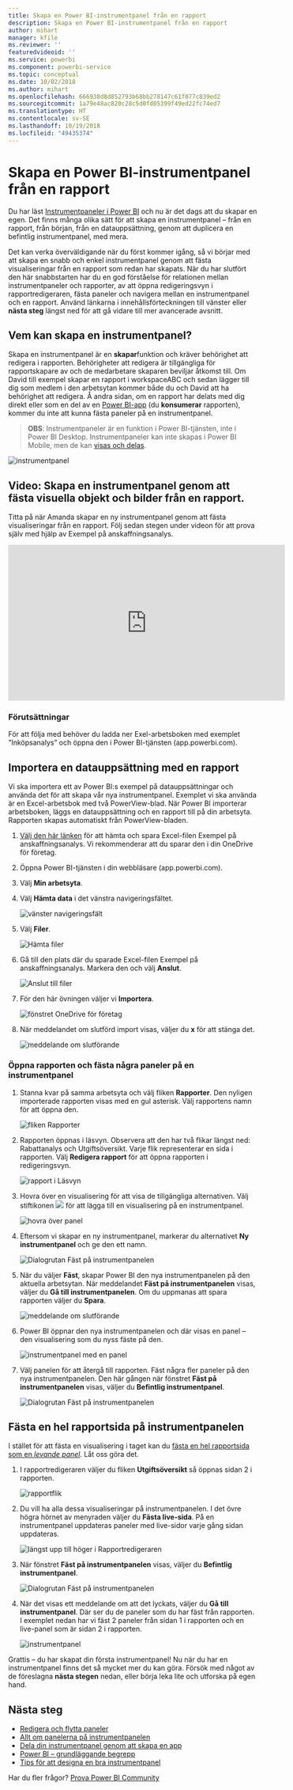 ```yaml
---
title: Skapa en Power BI-instrumentpanel från en rapport
description: Skapa en Power BI-instrumentpanel från en rapport
author: mihart
manager: kfile
ms.reviewer: ''
featuredvideoid: ''
ms.service: powerbi
ms.component: powerbi-service
ms.topic: conceptual
ms.date: 10/02/2018
ms.author: mihart
ms.openlocfilehash: 666938d8d852793b68bb278147c61f077c839ed2
ms.sourcegitcommit: 1a79e48ac820c28c5d0fd05399f49ed22fc74ed7
ms.translationtype: HT
ms.contentlocale: sv-SE
ms.lasthandoff: 10/19/2018
ms.locfileid: "49435374"
---
```

# <a name="create-a-power-bi-dashboard-from-a-report"></a>Skapa en Power BI-instrumentpanel från en rapport
Du har läst [Instrumentpaneler i Power BI](service-dashboards.md) och nu är det dags att du skapar en egen. Det finns många olika sätt för att skapa en instrumentpanel – från en rapport, från början, från en datauppsättning, genom att duplicera en befintlig instrumentpanel, med mera.  

Det kan verka överväldigande när du först kommer igång, så vi börjar med att skapa en snabb och enkel instrumentpanel genom att fästa visualiseringar från en rapport som redan har skapats. När du har slutfört den här snabbstarten har du en god förståelse för relationen mellan instrumentpaneler och rapporter, av att öppna redigeringsvyn i rapportredigeraren, fästa paneler och navigera mellan en instrumentpanel och en rapport. Använd länkarna i innehållsförteckningen till vänster eller **nästa steg** längst ned för att gå vidare till mer avancerade avsnitt.

## <a name="who-can-create-a-dashboard"></a>Vem kan skapa en instrumentpanel?
Skapa en instrumentpanel är en **skapar**funktion och kräver behörighet att redigera i rapporten. Behörigheter att redigera är tillgängliga för rapportskapare av och de medarbetare skaparen beviljar åtkomst till. Om David till exempel skapar en rapport i workspaceABC och sedan lägger till dig som medlem i den arbetsytan kommer både du och David att ha behörighet att redigera. Å andra sidan, om en rapport har delats med dig direkt eller som en del av en [Power BI-app](service-create-distribute-apps.md) (du **konsumerar** rapporten), kommer du inte att kunna fästa paneler på en instrumentpanel.

> **OBS**: Instrumentpaneler är en funktion i Power BI-tjänsten, inte i Power BI Desktop. Instrumentpaneler kan inte skapas i Power BI Mobile, men de kan [visas och delas](consumer/mobile/mobile-apps-view-dashboard.md).
>
> 

![instrumentpanel](media/service-dashboard-create/power-bi-completed-dashboard-small.png)

## <a name="video-create-a-dashboard-by-pinning-visuals-and-images-from-a-report"></a>Video: Skapa en instrumentpanel genom att fästa visuella objekt och bilder från en rapport.
Titta på när Amanda skapar en ny instrumentpanel genom att fästa visualiseringar från en rapport. Följ sedan stegen under videon för att prova själv med hjälp av Exempel på anskaffningsanalys.

<iframe width="560" height="315" src="https://www.youtube.com/embed/lJKgWnvl6bQ" frameborder="0" allowfullscreen></iframe>

### <a name="prerequisites"></a>Förutsättningar
För att följa med behöver du ladda ner Exel-arbetsboken med exemplet ”Inköpsanalys” och öppna den i Power BI-tjänsten (app.powerbi.com).

## <a name="import-a-dataset-with-a-report"></a>Importera en datauppsättning med en rapport
Vi ska importera ett av Power BI:s exempel på datauppsättningar och använda det för att skapa vår nya instrumentpanel. Exemplet vi ska använda är en Excel-arbetsbok med två PowerView-blad. När Power BI importerar arbetsboken, läggs en datauppsättning och en rapport till på din arbetsyta.  Rapporten skapas automatiskt från PowerView-bladen.

1. [Välj den här länken](http://go.microsoft.com/fwlink/?LinkId=529784) för att hämta och spara Excel-filen Exempel på anskaffningsanalys. Vi rekommenderar att du sparar den i din OneDrive för företag.
2. Öppna Power BI-tjänsten i din webbläsare (app.powerbi.com).
3. Välj **Min arbetsyta**.
4. Välj **Hämta data** i det vänstra navigeringsfältet.

    ![vänster navigeringsfält](media/service-dashboard-create/power-bi-get-data3.png)
5. Välj **Filer**.

   ![Hämta filer](media/service-dashboard-create/power-bi-select-files.png)
6. Gå till den plats där du sparade Excel-filen Exempel på anskaffningsanalys. Markera den och välj **Anslut**.

   ![Anslut till filer](media/service-dashboard-create/power-bi-connectnew.png)
7. För den här övningen väljer vi **Importera**.

    ![fönstret OneDrive för företag](media/service-dashboard-create/power-bi-import.png)
8. När meddelandet om slutförd import visas, väljer du **x** för att stänga det.

   ![meddelande om slutförande](media/service-dashboard-create/power-bi-view-datasetnew.png)

### <a name="open-the-report-and-pin-some-tiles-to-a-dashboard"></a>Öppna rapporten och fästa några paneler på en instrumentpanel
1. Stanna kvar på samma arbetsyta och välj fliken **Rapporter**. Den nyligen importerade rapporten visas med en gul asterisk. Välj rapportens namn för att öppna den.

    ![fliken Rapporter](media/service-dashboard-create/power-bi-reports.png)
2. Rapporten öppnas i läsvyn. Observera att den har två flikar längst ned: Rabattanalys och Utgiftsöversikt. Varje flik representerar en sida i rapporten.
    Välj **Redigera rapport** för att öppna rapporten i redigeringsvyn.

    ![rapport i Läsvyn](media/service-dashboard-create/power-bi-reading-view.png)
3. Hovra över en visualisering för att visa de tillgängliga alternativen. Välj stiftikonen ![](media/service-dashboard-create/power-bi-pin-icon.png) för att lägga till en visualisering på en instrumentpanel.

    ![hovra över panel](media/service-dashboard-create/power-bi-hover.png)
4. Eftersom vi skapar en ny instrumentpanel, markerar du alternativet **Ny instrumentpanel** och ge den ett namn.

   ![Dialogrutan Fäst på instrumentpanelen](media/service-dashboard-create/power-bi-pin-tile.png)
5. När du väljer **Fäst**, skapar Power BI den nya instrumentpanelen på den aktuella arbetsytan. När meddelandet **Fäst på instrumentpanelen** visas, väljer du **Gå till instrumentpanelen**. Om du uppmanas att spara rapporten väljer du **Spara**.

     ![meddelande om slutförande](media/service-dashboard-create/power-bi-pin-success.png)
6. Power BI öppnar den nya instrumentpanelen och där visas en panel – den visualisering som du nyss fäste på den.

   ![instrumentpanel med en panel](media/service-dashboard-create/power-bi-pinned.png)
7. Välj panelen för att återgå till rapporten. Fäst några fler paneler på den nya instrumentpanelen. Den här gången när fönstret **Fäst på instrumentpanelen** visas, väljer du **Befintlig instrumentpanel**.  

   ![Dialogrutan Fäst på instrumentpanelen](media/service-dashboard-create/power-bi-existing-dashboard.png)

## <a name="pin-an-entire-report-page-to-the-dashboard"></a>Fästa en hel rapportsida på instrumentpanelen
I stället för att fästa en visualisering i taget kan du [fästa en hel rapportsida som en *levande panel*](service-dashboard-pin-live-tile-from-report.md). Låt oss göra det.

1. I rapportredigeraren väljer du fliken **Utgiftsöversikt** så öppnas sidan 2 i rapporten.

   ![rapportflik](media/service-dashboard-create/power-bi-page-tab.png)

2. Du vill ha alla dessa visualiseringar på instrumentpanelen.  I det övre högra hörnet av menyraden väljer du **Fästa live-sida**. På en instrumentpanel uppdateras paneler med live-sidor varje gång sidan uppdateras.

   ![längst upp till höger i Rapportredigeraren](media/service-dashboard-create/power-bi-pin-live.png)

3. När fönstret **Fäst på instrumentpanelen** visas, väljer du **Befintlig instrumentpanel**.

   ![Dialogrutan Fäst på instrumentpanelen](media/service-dashboard-create/power-bi-pin-live2.png)

4. När det visas ett meddelande om att det lyckats, väljer du **Gå till instrumentpanel**. Där ser du de paneler som du har fäst från rapporten. I exemplet nedan har vi fäst 2 paneler från sidan 1 i rapporten och en live-panel som är sidan 2 i rapporten.

   ![instrumentpanel](media/service-dashboard-create/power-bi-dashboard.png)

Grattis – du har skapat din första instrumentpanel! Nu när du har en instrumentpanel finns det så mycket mer du kan göra.  Försök med något av de föreslagna **nästa stegen** nedan, eller börja leka lite och utforska på egen hand.   

## <a name="next-steps"></a>Nästa steg
* [Redigera och flytta paneler](service-dashboard-edit-tile.md)
* [Allt om panelerna på instrumentpanelen](service-dashboard-tiles.md)
* [Dela din instrumentpanel genom att skapa en app](service-create-workspaces.md)
* [Power BI – grundläggande begrepp](service-basic-concepts.md)
* [Tips för att designa en bra instrumentpanel](service-dashboards-design-tips.md)

Har du fler frågor? [Prova Power BI Community](http://community.powerbi.com/)
